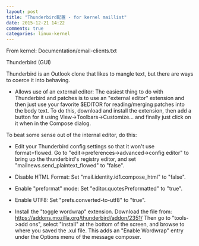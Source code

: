 ```yaml
---
layout: post
title: "Thunderbird配置 - for kernel maillist"
date: 2015-12-21 14:22
comments: true
categories: linux-kernel
---
```


From kernel: Documentation/email-clients.txt
 
<!-- more -->

Thunderbird (GUI)

Thunderbird is an Outlook clone that likes to mangle text, but there are ways
to coerce it into behaving.

- Allows use of an external editor:
  The easiest thing to do with Thunderbird and patches is to use an
  "external editor" extension and then just use your favorite $EDITOR
  for reading/merging patches into the body text.  To do this, download
  and install the extension, then add a button for it using
  View->Toolbars->Customize... and finally just click on it when in the
  Compose dialog.

To beat some sense out of the internal editor, do this:

- Edit your Thunderbird config settings so that it won't use format=flowed.
  Go to "edit->preferences->advanced->config editor" to bring up the
  thunderbird's registry editor, and set "mailnews.send_plaintext_flowed" to
  "false".

- Disable HTML Format: Set "mail.identity.id1.compose_html" to "false".

- Enable "preformat" mode: Set "editor.quotesPreformatted" to "true".

- Enable UTF8: Set "prefs.converted-to-utf8" to "true".

- Install the "toggle wordwrap" extension.  Download the file from:
    https://addons.mozilla.org/thunderbird/addon/2351/
  Then go to "tools->add ons", select "install" at the bottom of the screen,
  and browse to where you saved the .xul file.  This adds an "Enable
  Wordwrap" entry under the Options menu of the message composer.

